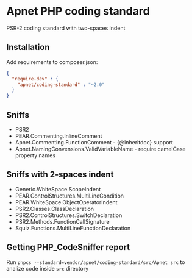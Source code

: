 Apnet PHP coding standard
=========================

PSR-2 coding standard with two-spaces indent

Installation
------------

Add requirements to composer.json:

``` json
{
  "require-dev" : {
    "apnet/coding-standard" : "~2.0"
  }
}
```

Sniffs
------

* PSR2
* PEAR.Commenting.InlineComment
* Apnet.Commenting.FunctionComment - {@inheritdoc} support
* Apnet.NamingConvensions.ValidVariableName - require camelCase property names

Sniffs with 2-spaces indent
---------------------------

* Generic.WhiteSpace.ScopeIndent
* PEAR.ControlStructures.MultiLineCondition
* PEAR.WhiteSpace.ObjectOperatorIndent
* PSR2.Classes.ClassDeclaration
* PSR2.ControlStructures.SwitchDeclaration
* PSR2.Methods.FunctionCallSignature
* Squiz.Functions.MultiLineFunctionDeclaration

Getting PHP_CodeSniffer report
------------------------------

Run `phpcs --standard=vendor/apnet/coding-standard/src/Apnet src` to analize code inside `src` directory
